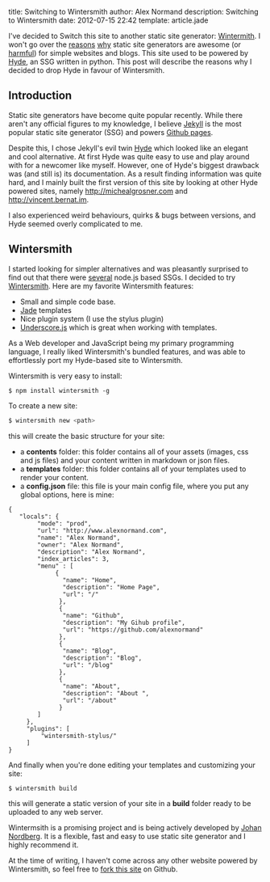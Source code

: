 title: Switching to Wintersmith
author: Alex Normand
description: Switching to Wintersmith
date: 2012-07-15 22:42
template: article.jade

I've decided to Switch this site to another static site generator:
[Wintermith](http://jnordberg.github.com/wintersmith/).
I won't go over the [reasons](http://mickgardner.com/2011/04/27/An-Introduction-To-Static-Site-Generators.html)
[why](http://news.ycombinator.com/item?id=896634) static site generators are awesome (or [harmful](http://www.jeremyscheff.com/2011/08/jekyll-and-other-static-site-generators-are-currently-harmful-to-the-free-open-source-software-movement/)) for simple websites and blogs.
This site used to be powered by [Hyde](https://github.com/hyde/hyde/), an SSG written in python.
This post will describe the reasons why I decided to drop Hyde in favour of Wintersmith.

<span class="more"></span>


Introduction
-------------
Static site generators have become quite popular recently.
While there aren't any official figures to my knowledge, I believe [Jekyll](http://jekyllrb.com/) is the most
popular static site generator (SSG) and powers [Github pages](http://pages.github.com/).

Despite this, I chose Jekyll's evil twin [Hyde](https://github.com/hyde/hyde/) which looked like an elegant and cool alternative.
At first Hyde was quite easy to use and play around with for a newcomer like myself.
However, one of Hyde's biggest drawback was (and still is) its documentation.
As a result finding information was quite hard, and I mainly built the first
version of this site by looking at other Hyde powered sites, namely
http://michealgrosner.com and http://vincent.bernat.im.

I also experienced weird behaviours, quirks & bugs between versions, and
Hyde seemed overly complicated to me.


Wintersmith
-----------

I started looking for simpler alternatives and was pleasantly surprised to find out that there
were [several](http://blog.bmannconsulting.com/node-static-site-generators/) node.js based SSGs.
I decided to try [Wintersmith](http://jnordberg.github.com/wintersmith/).
Here are my favorite Wintersmith features:

 * Small and simple code base.
 * [Jade](http://jade-lang.com/) templates
 * Nice plugin system (I use the stylus plugin)
 * [Underscore.js](http://underscorejs.org/) which is great when working with templates.


As a Web developer and JavaScript being my primary programming language,
I really liked Wintersmith's bundled features, and was able to effortlessly
port my Hyde-based site to Wintersmith.

Wintersmith is very easy to install:
```
$ npm install wintersmith -g
```

To create a new site:
```sh
$ wintersmith new <path>
```

this will create the basic structure for your site:

   * a **contents** folder: this folder contains all of your assets (images, css and js files) and your content written
     in markdown or json files.
   * a **templates** folder: this folder contains all of your templates used to render your content.
   * a **config.json** file: this file is your main config file, where you put any global options, here is mine:


```
{
   "locals": {
        "mode": "prod",
        "url": "http://www.alexnormand.com",
        "name": "Alex Normand",
        "owner": "Alex Normand",
        "description": "Alex Normand",
        "index_articles": 3,
        "menu" : [
             {
               "name": "Home",
               "description": "Home Page",
               "url": "/"
              },
              {
               "name": "Github",
               "description": "My Gihub profile",
               "url": "https://github.com/alexnormand"
              },
              {
               "name": "Blog",
               "description": "Blog",
               "url": "/blog"
              },
              {
               "name": "About",
               "description": "About ",
               "url": "/about"
              }
        ]
     },
     "plugins": [
         "wintersmith-stylus/"
     ]
}
```


And finally when you're done editing your templates and customizing your site:
```
$ wintersmith build
```

this will generate a static version of your site in a **build** folder
ready to be uploaded to any web server.

Wintermsith is a promising project and is being actively developed by [Johan Nordberg](http://johan-nordberg.com/).
It is a flexible, fast and easy to use static site generator and I highly recommend it.

At the time of writing, I haven't come across any other website powered by Wintersmith,
so feel free to [fork this site](https://github.com/alexnormand/alexnormand.com) on Github.






